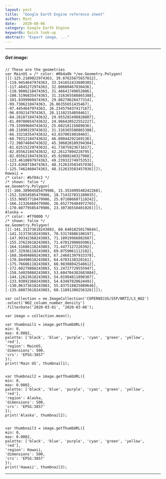 ```yaml
---
layout: post
title:  "Google Earth Engine reference sheet"
author: Mint
date:   2020-08-06
category: Google Earth Engine
keywords: Quick look-up
abstract: "Export image, ..."
---
```


* * * 

##### Get image:
    
    // These are the geometries
    var MainUS = /* color: #0b4a8b */ee.Geometry.Polygon(
    [[[-125.2189022974363, 39.87625675657812],
    [-119.9454647974363, 33.541652433680305],
    [-117.4845272974363, 32.80600467030436],
    [-110.9806210474363, 31.46641749852086],
    [-108.5196835474363, 31.316365588865388],
    [-101.8399960474363, 29.80278626477314],
    [-99.7306210474363, 26.86355651435467],
    [-97.4454647974363, 26.234579437417167],
    [-96.0392147974363, 28.11102154050461],
    [-84.26187104743632, 29.955202498828807],
    [-81.09780854743632, 24.966420522552227],
    [-79.33999604743632, 25.60218115809836],
    [-80.21890229743632, 31.316365588865388],
    [-66.33218354743632, 43.0370019010403],
    [-68.79312104743632, 46.89044292169136],
    [-72.30874604743632, 45.306020109394304],
    [-81.62515229743632, 41.73875923671617],
    [-82.85562104743632, 42.26127804228795],
    [-82.85562104743632, 45.92080248327908],
    [-123.4610897974363, 49.23932274975353],
    [-123.6368710474363, 48.312633583457036],
    [-125.7462460474363, 48.312633583457036]]]),
    Hawaii = 
    /* color: #bf04c2 */
    /* shown: false */
    ee.Geometry.Polygon(
    [[[-166.38904585479986, 15.353499540242268],
    [-152.32654585479986, 18.714327031280035],
    [-153.90857710479986, 25.071086607110242],
    [-166.21326460479986, 26.652776484972765],
    [-170.60779585479986, 23.30736558401026]]]),
    Alaska = 
    /* color: #ff0000 */
    /* shown: false */
    ee.Geometry.Polygon(
    [[[-141.31373618243083, 60.64018250178644],
    [-141.31373618243083, 70.53174986100197],
    [-147.99342368243083, 71.10919966082687],
    [-155.37623618243083, 71.67012908693061],
    [-164.51686118243083, 71.4477127226392],
    [-167.32936118243083, 69.0759061112182],
    [-168.38404868243083, 67.24601397933378],
    [-170.84498618243083, 64.6703138328161],
    [-175.76686118243083, 60.98308042548612],
    [-172.60279868243083, 51.24727729555947],
    [-158.54029868243083, 53.604704382683884],
    [-144.12623618243083, 54.01984811098307],
    [-133.93092368243083, 54.63487820624491],
    [-130.06373618243083, 55.837518825089646],
    [-135.68873618243083, 60.11891380256326]]]);

    var collection = ee.ImageCollection('COPERNICUS/S5P/NRTI/L3_NO2')
    .select('NO2_column_number_density')
    .filterDate('2020-03-01', '2020-03-06');

    var image = collection.mean();

    var thumbnail1 = image.getThumbURL({
    min: 0,
    max: 0.0002,
    palette: ['black', 'blue', 'purple', 'cyan', 'green', 'yellow', 'red'],
    'region': MainUS,
    'dimensions': 500,
    'crs': 'EPSG:3857'
    });
    print('Main US', thumbnail1);


    var thumbnail2 = image.getThumbURL({
    min: 0,
    max: 0.0002,
    palette: ['black', 'blue', 'purple', 'cyan', 'green', 'yellow', 'red'],
    'region': Alaska, 
    'dimensions': 500,
    'crs': 'EPSG:3857'
    });
    print('Alaska', thumbnail2);


    var thumbnail3 = image.getThumbURL({
    min: 0,
    max: 0.0002,
    palette: ['black', 'blue', 'purple', 'cyan', 'green', 'yellow', 'red'],
    'region': Hawaii,
    'dimensions': 500,
    'crs': 'EPSG:3857'
    });
    print('Hawaii', thumbnail3);


* * *
